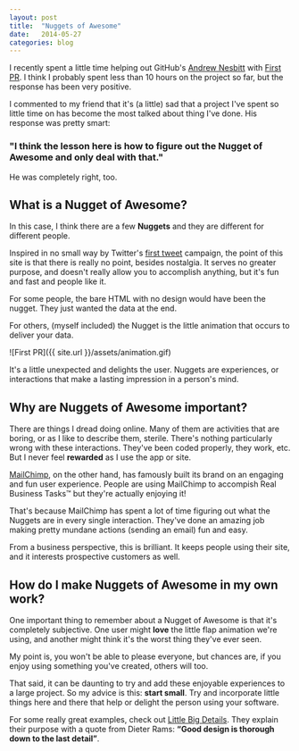 ```yaml
---
layout: post
title:  "Nuggets of Awesome"
date:   2014-05-27
categories: blog
---
```


I recently spent a little time helping out GitHub's [Andrew Nesbitt](http://twitter.com/teabass) with [First PR](http://firstpr.me). I think I probably spent less than 10 hours on the project so far, but the response has been very positive.

I commented to my friend that it's (a little) sad that a project I've spent so little time on has become the most talked about thing I've done. His response was pretty smart:

### "I think the lesson here is how to figure out the Nugget of Awesome and only deal with that."

He was completely right, too.

## What **is** a Nugget of Awesome?

In this case, I think there are a few **Nuggets** and they are different for different people.

Inspired in no small way by Twitter's [first tweet](https://discover.twitter.com/first-tweet) campaign, the point of this site is that there is really no point, besides nostalgia. It serves no greater purpose, and doesn't really allow you to accomplish anything, but it's fun and fast and people like it.

For some people, the bare HTML with no design would have been the nugget. They just wanted the data at the end.

For others, (myself included) the Nugget is the little animation that occurs to deliver your data.

![First PR]({{ site.url }}/assets/animation.gif)

It's a little unexpected and delights the user. Nuggets are experiences, or interactions that make a lasting impression in a person's mind.

## Why are Nuggets of Awesome important?

There are things I dread doing online. Many of them are activities that are boring, or as I like to describe them, sterile. There's nothing particularly wrong with these interactions. They've been coded properly, they work, etc. But I never feel **rewarded** as I use the app or site.

[MailChimp](httpe://mailchimp.com), on the other hand, has famously built its brand on an engaging and fun user experience. People are using MailChimp to accompish Real Business Tasks&trade; but they're actually enjoying it!

That's because MailChimp has spent a lot of time figuring out what the Nuggets are in every single interaction. They've done an amazing job making pretty mundane actions (sending an email) fun and easy.

From a business perspective, this is brilliant. It keeps people using their site, and it interests prospective customers as well.

## How do I make Nuggets of Awesome in my own work?

One important thing to remember about a Nugget of Awesome is that it's completely subjective. One user might **love** the little flap animation we're using, and another might think it's the worst thing they've ever seen.

My point is, you won't be able to please everyone, but chances are, if you enjoy using something you've created, others will too.

That said, it can be daunting to try and add these enjoyable experiences to a large project. So my advice is this: **start small**. Try and incorporate little things here and there that help or delight the person using your software.

For some really great examples, check out [Little Big Details](http://littlebigdetails.com/). They explain their purpose with a quote from Dieter Rams: **“Good design is thorough down to the last detail”**.
